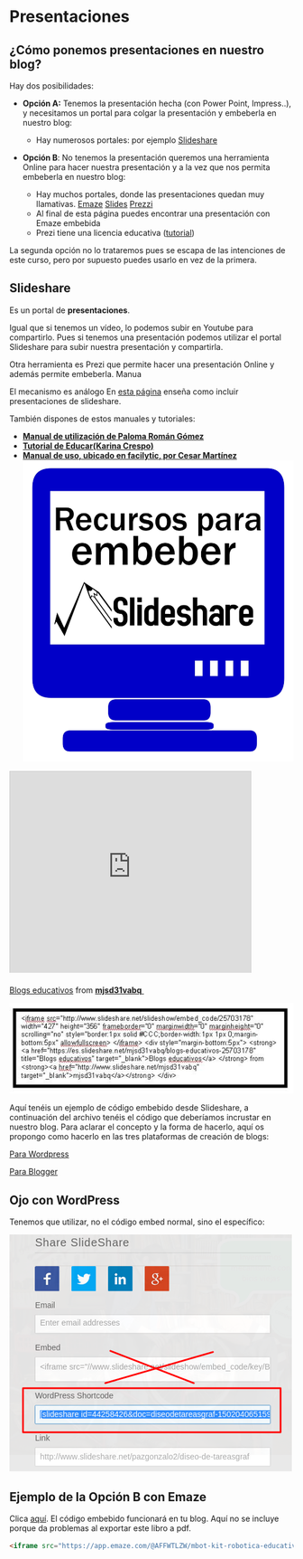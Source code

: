 
# Presentaciones

## **¿Cómo ponemos presentaciones en nuestro blog?**

Hay dos posibilidades:

* **Opción A:** Tenemos la presentación hecha (con Power Point, Impress..), y necesitamos un portal para colgar la presentación y embeberla en nuestro blog: 
    * Hay numerosos portales: por ejemplo [Slideshare](http://es.slideshare.net/)

* **Opción B**: No tenemos la presentación queremos una herramienta Online para hacer nuestra presentación y a la vez que nos permita embeberla en nuestro blog: 
    * Hay muchos portales, donde las presentaciones quedan muy llamativas. [Emaze](https://www.emaze.com/es/) [Slides](https://slides.com/) [Prezzi](https://prezi.com/)
    * Al final de esta página puedes encontrar una presentación con Emaze embebida
    * Prezi tiene una licencia educativa ([tutorial](http://recursostic.educacion.es/observatorio/web/gl/internet/recursos-online/970-prezi))



La segunda opción no lo trataremos pues se escapa de las intenciones de este curso, pero por supuesto puedes usarlo en vez de la primera.

## **Slideshare** 

Es un portal de **presentaciones**. 

Igual que si tenemos un vídeo, lo podemos subir en Youtube para compartirlo. Pues si tenemos una presentación podemos utilizar el portal Slideshare para subir nuestra presentación y compartirla.

Otra herramienta es Prezi que permite hacer una presentación Online y además permite embeberla. Manua

El mecanismo es análogo En [esta página](http://es.slideshare.net/anarh/insertar-presentaciones-de-slideshare-en-nuestro-blog-28462888) enseña como incluir presentaciones de slideshare.

También dispones de estos manuales y tutoriales:

- [**Manual de utilización de Paloma Román Gómez**](http://www.slideshare.net/geopaloma/manual-de-utilizacin-de-slideshare)
- [**Tutorial de Educar(Karina Crespo)**](http://www.slideshare.net/lalunaesmilugar/tutorial-de-slideshare)
- [**Manual de uso, ubicado en facilytic, por Cesar Martínez**](http://www.catedu.es/facilytic/2013/10/09/comparte-tus-presentaciones-en-internet-con-slideshare/)
![Fig. 2.8 Diego Arroyo. Slideshare](img/slideshare.jpg)

**[<iframe width="427" height="356" style="border: 1px solid #CCC; border-width: 1px 1px 0; margin-bottom: 5px;" src="http://www.slideshare.net/slideshow/embed_code/25703178" frameborder="0" marginwidth="0" marginheight="0" scrolling="no"></iframe>](https://es.slideshare.net/mjsd31vabq/blogs-educativos-25703178)** 

[Blogs educativos](https://es.slideshare.net/mjsd31vabq/blogs-educativos-25703178) from **[mjsd31vabq](http://www.slideshare.net/mjsd31vabq)**[ ](http://www.slideshare.net/mjsd31vabq)

![](img/Dibujo.1.JPG)

Aquí tenéis un ejemplo de código embebido desde Slideshare, a continuación del archivo tenéis el código que deberíamos incrustar en nuestro blog. Para aclarar el concepto y la forma de hacerlo, aquí os propongo como hacerlo en las tres plataformas de creación de blogs:

[Para Wordpress](http://www.donostik.com/2010/11/11/slide-share/)

[Para Blogger](http://www.ite.educacion.es/formacion/materiales/155/cd/modulo_2_imagen_digital_II/publicar_un_slideshare_en_blogger.html)

## Ojo con WordPress

Tenemos que utilizar, no el código embed normal, sino el específico:

![](img/iframeWordpress.png)

## Ejemplo de la Opción B con Emaze

Clica [aquí](https://app.emaze.com/@AFFWTLZW/mbot-kit-robotica-educativa-catedu). El código embebido funcionará en tu blog. Aquí no se incluye porque da problemas al exportar este libro a pdf.

```html
<iframe src="https://app.emaze.com/@AFFWTLZW/mbot-kit-robotica-educativa-catedu" width="100%" height="540px" seamless webkitallowfullscreen mozallowfullscreen allowfullscreen></iframe>
```